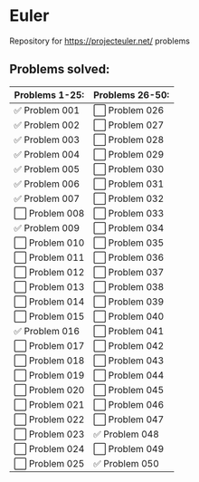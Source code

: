 # Euler
Repository for https://projecteuler.net/ problems


## Problems solved:

| Problems 1-25: | Problems 26-50: |
| --- | --- |
| :white_check_mark: Problem 001 | :white_large_square: Problem 026 |
| :white_check_mark: Problem 002 | :white_large_square: Problem 027 |
| :white_check_mark: Problem 003 | :white_large_square: Problem 028 |
| :white_check_mark: Problem 004 | :white_large_square: Problem 029 |
| :white_check_mark: Problem 005 | :white_large_square: Problem 030 |
| :white_check_mark: Problem 006 | :white_large_square: Problem 031 |
| :white_check_mark: Problem 007 | :white_large_square: Problem 032 |
| :white_large_square: Problem 008 | :white_large_square: Problem 033 |
| :white_check_mark: Problem 009 | :white_large_square: Problem 034 |
| :white_large_square: Problem 010 | :white_large_square: Problem 035 |
| :white_large_square: Problem 011 | :white_large_square: Problem 036 |
| :white_large_square: Problem 012 | :white_large_square: Problem 037 |
| :white_large_square: Problem 013 | :white_large_square: Problem 038 |
| :white_large_square: Problem 014 | :white_large_square: Problem 039 |
| :white_large_square: Problem 015 | :white_large_square: Problem 040 |
| :white_check_mark: Problem 016 | :white_large_square: Problem 041 |
| :white_large_square: Problem 017 | :white_large_square: Problem 042 |
| :white_large_square: Problem 018 | :white_large_square: Problem 043 |
| :white_large_square: Problem 019 | :white_large_square: Problem 044 |
| :white_large_square: Problem 020 | :white_large_square: Problem 045 |
| :white_large_square: Problem 021 | :white_large_square: Problem 046 |
| :white_large_square: Problem 022 | :white_large_square: Problem 047 |
| :white_large_square: Problem 023 | :white_check_mark: Problem 048 |
| :white_large_square: Problem 024 | :white_large_square: Problem 049 |
| :white_large_square: Problem 025 | :white_check_mark: Problem 050 |
